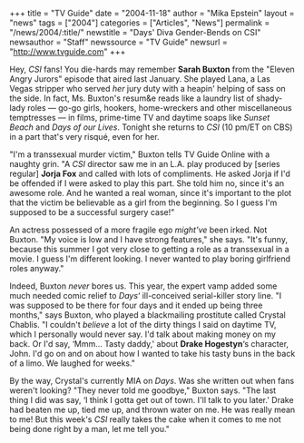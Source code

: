 +++
title = "TV Guide"
date = "2004-11-18"
author = "Mika Epstein"
layout = "news"
tags = ["2004"]
categories = ["Articles", "News"]
permalink = "/news/2004/:title/"
newstitle = "Days' Diva Gender-Bends on CSI"
newsauthor = "Staff"
newssource = "TV Guide"
newsurl = "http://www.tvguide.com"
+++

Hey, *CSI* fans! You die-hards may remember **Sarah Buxton** from the "Eleven Angry Jurors" episode that aired last January. She played Lana, a Las Vegas stripper who served *her* jury duty with a heapin' helping of sass on the side. In fact, Ms. Buxton's resum&e reads like a laundry list of shady-lady roles &#8212; go-go girls, hookers, home-wreckers and other miscellaneous temptresses &#8212; in films, prime-time TV and daytime soaps like *Sunset Beach* and *Days of our Lives*. Tonight she returns to *CSI* (10 pm/ET on CBS) in a part that's very risqu&eacute;, even for her.

"I'm a transsexual murder victim," Buxton tells TV Guide Online with a naughty grin. "A *CSI* director saw me in an L.A. play produced by [series regular] **Jorja Fox** and called with lots of compliments. He asked Jorja if I'd be offended if I were asked to play this part. She told him no, since it's an awesome role. And he wanted a real woman, since it's important to the plot that the victim be believable as a girl from the beginning. So I guess I'm supposed to be a successful surgery case!"

An actress possessed of a more fragile ego *might've* been irked. Not Buxton. "My voice is low and I have strong features," she says. "It's funny, because this summer I got very close to getting a role as a transsexual in a movie. I guess I'm different looking. I never wanted to play boring girlfriend roles anyway."

Indeed, Buxton *never* bores us. This year, the expert vamp added some much needed comic relief to *Days*&#8216; ill-conceived serial-killer story line. "I was supposed to be there for four days and it ended up being three months," says Buxton, who played a blackmailing prostitute called Crystal Chablis. "I couldn't *believe* a lot of the dirty things I said on daytime TV, which I personally would never say. I'd talk about making money on my back. Or I'd say, &#8216;Mmm... Tasty daddy,' about **Drake Hogestyn**&#8216;s character, John. I'd go on and on about how I wanted to take his tasty buns in the back of a limo. We laughed for weeks."

By the way, Crystal's currently MIA on *Days*. Was she written out when fans weren't looking? "They never told me goodbye," Buxton says. "The last thing I did was say, &#8216;I think I gotta get out of town. I'll talk to you later.' Drake had beaten me up, tied me up, and thrown water on me. He was really mean to me! But this week's *CSI* really takes the cake when it comes to me not being done right by a man, let me tell you."

